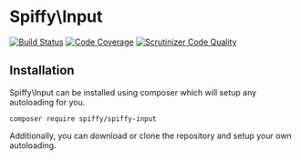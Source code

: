 # Spiffy\Input

[![Build Status](https://travis-ci.org/spiffyjr/spiffy-input.svg)](https://travis-ci.org/spiffyjr/spiffy-input)
[![Code Coverage](https://scrutinizer-ci.com/g/spiffyjr/spiffy-input/badges/coverage.png?b=develop)](https://scrutinizer-ci.com/g/spiffyjr/spiffy-input/?branch=develop)
[![Scrutinizer Code Quality](https://scrutinizer-ci.com/g/spiffyjr/spiffy-input/badges/quality-score.png?b=develop)](https://scrutinizer-ci.com/g/spiffyjr/spiffy-input/?branch=develop)

## Installation

Spiffy\Input can be installed using composer which will setup any autoloading for you.

`composer require spiffy/spiffy-input`

Additionally, you can download or clone the repository and setup your own autoloading.